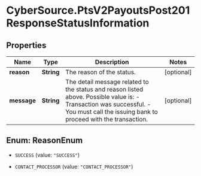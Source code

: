 # CyberSource.PtsV2PayoutsPost201ResponseStatusInformation

## Properties
Name | Type | Description | Notes
------------ | ------------- | ------------- | -------------
**reason** | **String** | The reason of the status.  | [optional] 
**message** | **String** | The detail message related to the status and reason listed above. Possible value is:    - Transaction was successful.   - You must call the issuing bank to proceed with the transaction.  | [optional] 


<a name="ReasonEnum"></a>
## Enum: ReasonEnum


* `SUCCESS` (value: `"SUCCESS"`)

* `CONTACT_PROCESSOR` (value: `"CONTACT_PROCESSOR"`)




